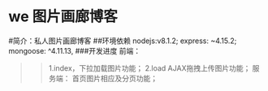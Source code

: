  we 图片画廊博客
==================
#简介：私人图片画廊博客
##环境依赖
nodejs:v8.1.2;
express: ~4.15.2;
mongoose: ^4.11.13,
###开发进度
前端：
>>1.index，下拉加载图片功能；
>>2.load AJAX拖拽上传图片功能；
服务端：
>>首页图片相应及分页功能；



